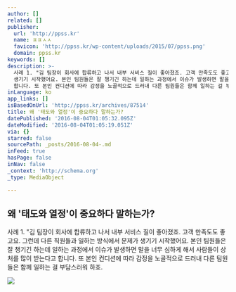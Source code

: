 ```yaml
---
author: []
related: []
publisher:
  url: 'http://ppss.kr'
  name: ㅍㅍㅅㅅ
  favicon: 'http://ppss.kr/wp-content/uploads/2015/07/ppss.png'
  domain: ppss.kr
keywords: []
description: >-
  사례 1. "김 팀장이 회사에 합류하고 나서 내부 서비스 질이 좋아졌죠. 고객 만족도도 좋고요. 그런데 다른 직원들과 일하는 방식에서 문제가
  생기기 시작했어요. 본인 팀원들은 잘 챙기긴 하는데 일하는 과정에서 이슈가 발생하면 말을 너무 심하게 해서 사람들이 상처를 많이 받는다고
  합니다. 또 본인 컨디션에 따라 감정을 노골적으로 드러내 다른 팀원들은 함께 일하는 걸 부담스러워 하죠.
inLanguage: ko
app_links: []
isBasedOnUrl: 'http://ppss.kr/archives/87514'
title: 왜 '태도와 열정'이 중요하다 말하는가?
datePublished: '2016-08-04T01:05:32.095Z'
dateModified: '2016-08-04T01:05:19.051Z'
via: {}
starred: false
sourcePath: _posts/2016-08-04-.md
inFeed: true
hasPage: false
inNav: false
_context: 'http://schema.org'
_type: MediaObject

---
```

<article style=""><h1>왜 '태도와 열정'이 중요하다 말하는가?</h1><p>사례 1. "김 팀장이 회사에 합류하고 나서 내부 서비스 질이 좋아졌죠. 고객 만족도도 좋고요. 그런데 다른 직원들과 일하는 방식에서 문제가 생기기 시작했어요. 본인 팀원들은 잘 챙기긴 하는데 일하는 과정에서 이슈가 발생하면 말을 너무 심하게 해서 사람들이 상처를 많이 받는다고 합니다. 또 본인 컨디션에 따라 감정을 노골적으로 드러내 다른 팀원들은 함께 일하는 걸 부담스러워 하죠.</p><img src="http://ppss.kr/wp-content/uploads/2016/08/pg-7.jpg" /></article>